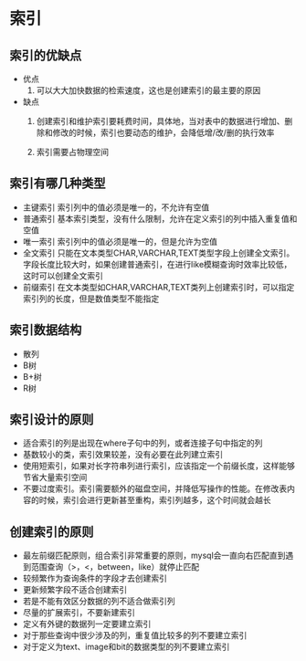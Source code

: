 # 索引

## 索引的优缺点

- 优点
    1. 可以大大加快数据的检索速度，这也是创建索引的最主要的原因
- 缺点
    1. 创建索引和维护索引要耗费时间，具体地，当对表中的数据进行增加、删除和修改的时候，索引也要动态的维护，会降低增/改/删的执行效率

    2. 索引需要占物理空间

## 索引有哪几种类型

- 主键索引
    索引列中的值必须是唯一的，不允许有空值
- 普通索引
    基本索引类型，没有什么限制，允许在定义索引的列中插入重复值和空值
- 唯一索引
    索引列中的值必须是唯一的，但是允许为空值
- 全文索引
    只能在文本类型CHAR,VARCHAR,TEXT类型字段上创建全文索引。字段长度比较大时，如果创建普通索引，在进行like模糊查询时效率比较低，这时可以创建全文索引
- 前缀索引
    在文本类型如CHAR,VARCHAR,TEXT类列上创建索引时，可以指定索引列的长度，但是数值类型不能指定

## 索引数据结构

- 散列
- B树
- B+树
- R树

## 索引设计的原则

- 适合索引的列是出现在where子句中的列，或者连接子句中指定的列
- 基数较小的类，索引效果较差，没有必要在此列建立索引
- 使用短索引，如果对长字符串列进行索引，应该指定一个前缀长度，这样能够节省大量索引空间
- 不要过度索引。索引需要额外的磁盘空间，并降低写操作的性能。在修改表内容的时候，索引会进行更新甚至重构，索引列越多，这个时间就会越长

## 创建索引的原则

- 最左前缀匹配原则，组合索引非常重要的原则，mysql会一直向右匹配直到遇到范围查询（>，<，between，like）就停止匹配
- 较频繁作为查询条件的字段才去创建索引
- 更新频繁字段不适合创建索引
- 若是不能有效区分数据的列不适合做索引列
- 尽量的扩展索引，不要新建索引
- 定义有外键的数据列一定要建立索引
- 对于那些查询中很少涉及的列，重复值比较多的列不要建立索引
- 对于定义为text、image和bit的数据类型的列不要建立索引
